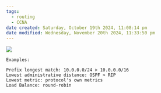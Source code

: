 ```yaml
---
tags:
  - routing
  - CCNA
date created: Saturday, October 19th 2024, 11:08:14 pm
date modified: Wednesday, November 20th 2024, 11:33:50 pm
---
```


![](Screenshot%20from%202023-12-27%2017-09-30.png)

```
Examples: 

Prefix longest match: 10.0.0.0/24 > 10.0.0.0/16
Lowest administrative distance: OSPF > RIP
Lowest metric: protocol's own metrics
Load Balance: round-robin
```